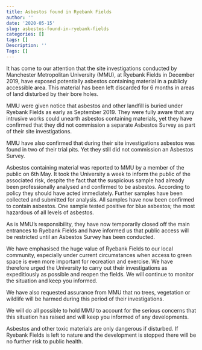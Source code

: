 ```yaml
---
title: Asbestos found in Ryebank Fields
author: ''
date: '2020-05-15'
slug: asbestos-found-in-ryebank-fields
categories: []
tags: []
Description: ''
Tags: []
---
```


It has come to our attention that the site investigations conducted by Manchester Metropolitan University (MMU), at Ryebank Fields in December 2019, have exposed potentially asbestos containing material in a publicly accessible area. This material has been left discarded for 6 months in areas of land disturbed by their bore holes.

MMU were given notice that asbestos and other landfill is buried under Ryebank Fields as early as September 2019. They were fully aware that any intrusive works could unearth asbestos containing materials, yet they have confirmed that they did not commission a separate Asbestos Survey as part of their site investigations. 

MMU have also confirmed that during their site investigations asbestos was found in two of their trial pits. Yet they still did not commission an Asbestos Survey. 

Asbestos containing material was reported to MMU by a member of the public on 6th May. It took the University a week to inform the public of the associated risk, despite the fact that the suspicious sample had already been professionally analysed and confirmed to be asbestos. According to policy they should have acted immediately. Further samples have been collected and submitted for analysis. All samples have now been confirmed to contain asbestos. One sample tested positive for blue asbestos; the most hazardous of all levels of asbestos.

As is MMU’s responsibility, they have now temporarily closed off the main entrances to Ryebank Fields and have informed us that public access will be restricted until an Asbestos Survey has been conducted. 

We have emphasised the huge value of Ryebank Fields to our local community, especially under current circumstances when access to green space is even more important for recreation and exercise. We have therefore urged the University to carry out their investigations as expeditiously as possible and reopen the fields. We will continue to monitor the situation and keep you informed. 

We have also requested assurance from MMU that no trees, vegetation or wildlife will be harmed during this period of their investigations. 

We will do all possible to hold MMU to account for the serious concerns that this situation has raised and will keep you informed of any developments.

Asbestos and other toxic materials are only dangerous if disturbed. If Ryebank Fields is left to nature and the development is stopped there will be no further risk to public health.